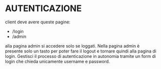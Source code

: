 # AUTENTICAZIONE #

client deve avere queste pagine:
- /login
- /admin 


alla pagina admin si accedere solo se loggati. Nella pagina admin è presente solo un tasto per poter fare il logout e tornare quindi alla pagina di login. Gestisci il processo di autenticazione in autonomia tramite un form di login che chieda unicamente username e password. 

